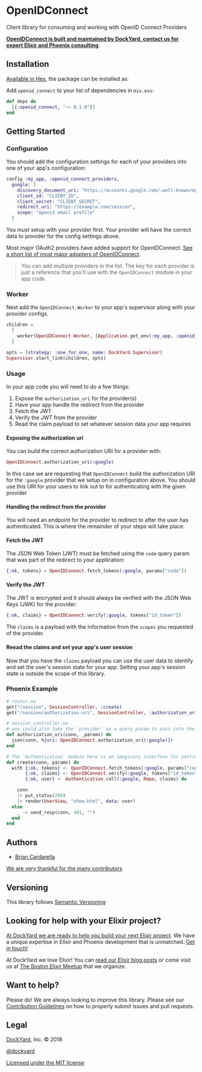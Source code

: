 # OpenIDConnect

Client library for consuming and working with OpenID Connect Providers

**[OpenIDConnect is built and maintained by DockYard, contact us for expert Elixir and Phoenix consulting](https://dockyard.com/phoenix-consulting)**.

## Installation

[Available in Hex](https://hex.pm/packages/openid_connect), the package can be installed as:

Add `openid_connect` to your list of dependencies in `mix.exs`:

```elixir
def deps do
  [{:openid_connect, "~> 0.1.0"}]
end
```

## Getting Started


### Configuration

You should add the configuration settings for each of your providers into one of your app's configuration:

```elixir
config :my_app, :openid_connect_providers,
  google: [
    discovery_document_uri: "https://accounts.google.com/.well-known/openid-configuration",
    client_id: "CLIENT_ID",
    client_secret: "CLIENT_SECRET",
    redirect_uri: "https://example.com/session",
    scope: "openid email profile"
  ]
```

You *must* setup with your provider first. Your provider will have the correct data to provider for the config settings above.

Most major OAuth2 providers have added support for OpenIDConnect. [See a short list of most major adopters of OpenIDConnect](https://en.wikipedia.org/wiki/OpenID_Connect#Adoption).

> You can add multiple providers in the list. The key for each provider is just a reference that you'll
> use with the `OpenIDConnect` module in your app code.

### Worker

Next add the `OpenIDConnect.Worker` to your app's supervisor along with your provider configs.

```elixir
children =
  [
    worker(OpenIDConnect.Worker, [Application.get_env(:my_app, :openid_connect_providers)]),
  ]

opts = [strategy: :one_for_one, name: DockYard.Supervisor]
Supervisor.start_link(children, opts)
```

### Usage

In your app code you will need to do a few things:

1. Expose the `authorization_uri` for the provider(s)
2. Have your app handle the redirect from the provider
3. Fetch the JWT
4. Verify the JWT from the provider
5. Read the claim payload to set whatever session data your app requires

#### Exposing the authorization uri

You can build the correct authorization URI for a provider with:

```elixir
OpenIDConnect.authorization_uri(:google)
```

In this case we are requesting that `OpenIDConnect` build the authorization URI for
the `:google` provider that we setup on in configuration above. You should use this URI for
your users to link out to for authenticating with the given provider

#### Handling the redirect from the provider

You will need an endpoint for the provider to redirect to after the user has authenticated. This
is where the remainder of your steps will take place.

#### Fetch the JWT

The JSON Web Token (JWT) must be fetched using the `code` query param that was part of the redirect
to your application:

```elixir
{:ok, tokens} = OpenIDConnect.fetch_tokens(:google, params["code"])
```

#### Verify the JWT

The JWT is encrypted and it should always be verified with the JSON Web Keys (JWK) for the provider:

```elixir
{:ok, claims} = OpenIDConnect.verify(:google, tokens["id_token"])
```

The `claims` is a payload with the information from the `scopes` you requested of the provider.

#### Reead the claims and set your app's user session

Now that you have the `claims` payload you can use the user data to identify and set the user's session state for your app.
Setting your app's session state is outside the scope of this library.

### Phoenix Example

```elixir
# router.ex
get("/session", SessionController, :create)
get("/session/authorization-uri", SessionController, :authorization_uri)

# session_controller.ex
# you could also take the `provider` as a query param to pass into the function
def authorization_uri(conn, _params) do
  json(conn, %{uri: OpenIDConnect.authorization_uri(:google)})
end

# The `Authentication` module here is an imaginary interface for setting session state
def create(conn, params) do
  with {:ok, tokens} <- OpenIDConnect.fetch_tokens(:google, params["code"]),
       {:ok, claims} <- OpenIDConnect.verify(:google, tokens["id_token"]),
       {:ok, user} <- Authentication.call(:google, Repo, claims) do

    conn
    |> put_status(200)
    |> render(UserView, "show.html", data: user)
  else
    _ -> send_resp(conn, 401, "")
  end
end
```

## Authors ##

* [Brian Cardarella](http://twitter.com/bcardarella)

[We are very thankful for the many contributors](https://github.com/dockyard/openid_connect/graphs/contributors)

## Versioning ##

This library follows [Semantic Versioning](http://semver.org)

## Looking for help with your Elixir project? ##

[At DockYard we are ready to help you build your next Elixir project](https://dockyard.com/phoenix-consulting). We have a unique expertise in Elixir and Phoenix development that is unmatched. [Get in touch!](https://dockyard.com/contact/hire-us)

At DockYard we love Elixir! You can [read our Elixir blog posts](https://dockyard.com/blog/categories/elixir)
or come visit us at [The Boston Elixir Meetup](http://www.meetup.com/Boston-Elixir/) that we organize.

## Want to help? ##

Please do! We are always looking to improve this library. Please see our
[Contribution Guidelines](https://github.com/dockyard/openid_connect/blob/master/CONTRIBUTING.md)
on how to properly submit issues and pull requests.

## Legal ##

[DockYard](http://dockyard.com/), Inc. &copy; 2018

[@dockyard](http://twitter.com/dockyard)

[Licensed under the MIT license](http://www.opensource.org/licenses/mit-license.php)

